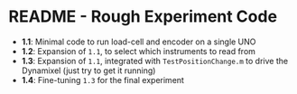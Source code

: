 # README - Rough Experiment Code

* **1.1**: Minimal code to run load-cell and encoder on a single UNO
* **1.2**: Expansion of `1.1`, to select which instruments to read from
* **1.3**: Expansion of `1.1`, integrated with `TestPositionChange.m` to drive the Dynamixel (just try to get it running)
* **1.4**: Fine-tuning `1.3` for the final experiment